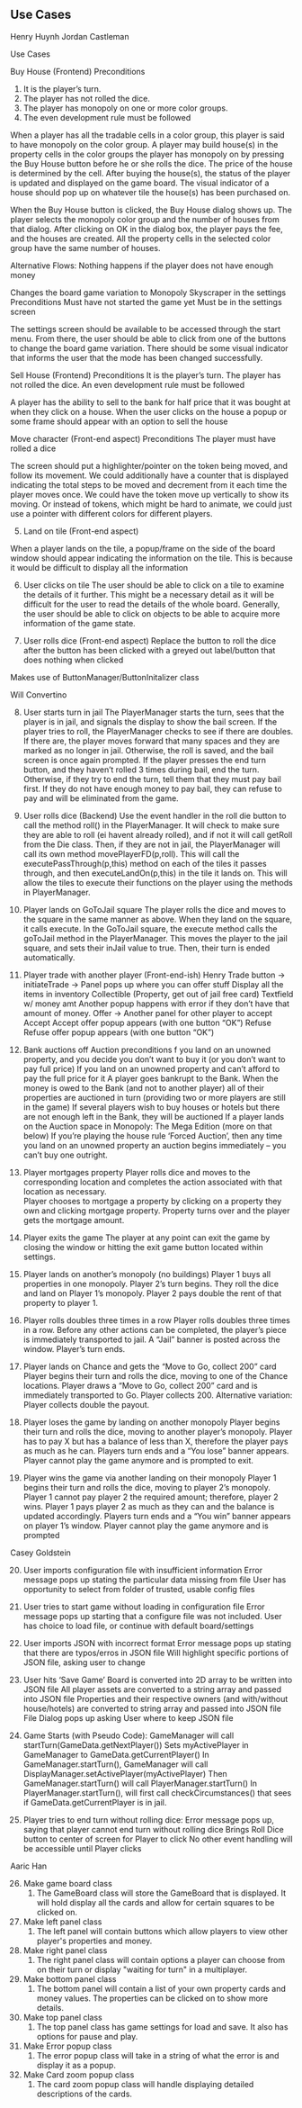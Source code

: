 ## Use Cases

Henry Huynh
Jordan Castleman

Use Cases

Buy House (Frontend)
Preconditions
1. It is the player’s turn.
2. The player has not rolled the dice.
3. The player has monopoly on one or more color groups.
4. The even development rule must be followed

When a player has all the tradable cells in a color group, this player is said to have monopoly on the color group. A player may build house(s) in the property cells in the color groups the player has monopoly on by pressing the Buy House button before he or she rolls the dice. The price of the house is determined by the cell. After buying the house(s), the status of the player is updated and displayed on the game board. The visual indicator of a house should pop up on whatever tile the house(s) has been purchased on.

When the Buy House button is clicked, the Buy House dialog shows up. The player selects the monopoly color group and the number of houses from that dialog. After clicking on OK in the dialog box, the player pays the fee, and the houses are created. All the property cells in the selected color group have the same number of houses.

Alternative Flows: Nothing happens if the player does not have enough money

Changes the board game variation to Monopoly Skyscraper in the settings
Preconditions
Must have not started the game yet
Must be in the settings screen

The settings screen should be available to be accessed through the start menu. From there, the user should be able to click from one of the buttons to change the board game variation. There should be some visual indicator that informs the user that the mode has been changed successfully.

Sell House (Frontend)
Preconditions
It is the player’s turn.
The player has not rolled the dice.
An even development rule must be followed

A player has the ability to sell to the bank for half price that it was bought at when they click on a house. When the user clicks on the house a popup or some frame should appear with an option to sell the house


Move character (Front-end aspect)
Preconditions
The player must have rolled a dice

The screen should put a highlighter/pointer on the token being moved, and follow its movement. We could additionally have a counter that is displayed indicating the total steps to be moved and decrement from it each time the player moves once. We could have the token move up vertically to show its moving. Or instead of tokens, which might be hard to animate, we could just use a pointer with different colors for different players.


5. Land on tile (Front-end aspect)

When a player lands on the tile, a popup/frame on the side of the board window should appear indicating the information on the tile. This is because it would be difficult to display all the information


6. User clicks on tile
   The user should be able to click on a tile to examine the details of it further. This might be a necessary detail as it will be difficult for the user to read the details of the whole board. Generally, the user should be able to click on objects to be able to acquire more information of the game state.


7. User rolls dice (Front-end aspect)
   Replace the button to roll the dice after the button has been clicked with a greyed out label/button that does nothing when clicked

Makes use of ButtonManager/ButtonInitalizer class


Will Convertino

8. User starts turn in jail
   The PlayerManager starts the turn, sees that the player is in jail, and signals the display to show the bail screen. If the player tries to roll, the PlayerManager checks to see if there are doubles. If there are, the player moves forward that many spaces and they are marked as no longer in jail. Otherwise, the roll is saved, and the bail screen is once again prompted. If the player presses the end turn button, and they haven’t rolled 3 times during bail, end the turn. Otherwise, if they try to end the turn, tell them that they must pay bail first. If they do not have enough money to pay bail, they can refuse to pay and will be eliminated from the game.
9. User rolls dice (Backend)
   Use the event handler in the roll die button to call the method roll() in the PlayerManager. It will check to make sure they are able to roll (ei havent already rolled), and if not it will call getRoll from the Die class. Then, if they are not in jail, the PlayerManager will call its own method movePlayerFD(p,roll). This will call the executePassThrough(p,this) method on each of the tiles it passes through, and then executeLandOn(p,this) in the tile it lands on. This will allow the tiles to execute their functions on the player using the methods in PlayerManager.

10. Player lands on GoToJail square
    The player rolls the dice and moves to the square in the same manner as above. When they land on the square, it calls execute. In the GoToJail square, the execute method calls the goToJail method in the PlayerManager. This moves the player to the jail square, and sets their inJail value to true. Then, their turn is ended automatically.


11. Player trade with another player (Front-end-ish) Henry
    Trade button -> initiateTrade
    -> Panel pops up where you can offer stuff
    Display all the items in inventory
    Collectible (Property, get out of jail free card)
    Textfield w/ money amt
    Another popup happens with error if they don’t have that amount of money.
    Offer
    -> Another panel for other player to accept
    Accept
    Accept offer popup appears (with one button “OK”)
    Refuse
    Refuse offer popup appears (with one button “OK”)

12. Bank auctions off
     Auction preconditions
     f you land on an unowned property, and you decide you don’t want to buy it (or you don’t want to pay full price)
     If you land on an unowned property and can’t afford to pay the full price for it
     A player goes bankrupt to the Bank. When the money is owed to the Bank (and not to another player) all of their properties are auctioned in turn (providing two or more players are still in the game)
     If several players wish to buy houses or hotels but there are not enough left in the Bank, they will be auctioned
     If a player lands on the Auction space in Monopoly: The Mega Edition (more on that below)
     If you’re playing the house rule ‘Forced Auction’, then any time you land on an unowned property an auction begins immediately – you can’t buy one outright.

13. Player mortgages property
    Player rolls dice and moves to the corresponding location and completes the action associated with that location as necessary.  
    Player chooses to mortgage a property by clicking on a property they own and clicking mortgage property.
    Property turns over and the player gets the mortgage amount.

14. Player exits the game
    The player at any point can exit the game by closing the window or hitting the exit game button located within settings.

15. Player lands on another’s monopoly (no buildings)
    Player 1 buys all properties in one monopoly.
    Player 2’s turn begins.  They roll the dice and land on Player 1’s monopoly.
    Player 2 pays double the rent of that property to player 1.

16. Player rolls doubles three times in a row
    Player rolls doubles three times in a row.
    Before any other actions can be completed, the player’s piece is immediately transported to jail.
    A “Jail” banner is posted across the window.
    Player’s turn ends.

17. Player lands on Chance and gets the “Move to Go, collect 200” card
    Player begins their turn and rolls the dice, moving to one of the Chance locations.
    Player draws a “Move to Go, collect 200” card and is immediately transported to Go.
    Player collects 200.
    Alternative variation: Player collects double the payout.

18. Player loses the game by landing on another monopoly
    Player begins their turn and rolls the dice, moving to another player’s monopoly.
    Player has to pay X but has a balance of less than X, therefore the player pays as much as he can.
    Players turn ends and a “You lose” banner appears.
    Player cannot play the game anymore and is prompted to exit.

19. Player wins the game via another landing on their monopoly
    Player 1 begins their turn and rolls the dice, moving to player 2’s monopoly.
    Player 1 cannot pay player 2 the required amount; therefore, player 2 wins.
    Player 1 pays player 2 as much as they can and the balance is updated accordingly.
    Players turn ends and a “You win” banner appears on player 1’s window.
    Player cannot play the game anymore and is prompted

Casey Goldstein

20. User imports configuration file with insufficient information
Error message pops up stating the particular data missing from file
User has opportunity to select from folder of trusted, usable config files

21. User tries to start game without loading in configuration file
Error message pops up starting that a configure file was not included.
User has choice to load file, or continue with default board/settings

22. User imports JSON with incorrect format
Error message pops up stating that there are typos/erros in JSON file
Will highlight specific portions of JSON file, asking user to change

23. User hits ‘Save Game’
Board is converted into 2D array to be written into JSON file
All player assets are converted to a string array and passed into JSON file
Properties and their respective owners (and with/without house/hotels) are converted to string array and passed into JSON file
File Dialog pops up asking User where to keep JSON file

24. Game Starts (with Pseudo Code):
GameManager will call startTurn(GameData.getNextPlayer())
Sets myActivePlayer in GameManager to GameData.getCurrentPlayer()
In GameManager.startTurn(), GameManager will call DisplayManager.setActivePlayer(myActivePlayer)
Then GameManager.startTurn() will call PlayerManager.startTurn()
In PlayerManager.startTurn(), will first call checkCircumstances() that sees if GameData.getCurrentPlayer is in jail.

25. Player tries to end turn without rolling dice:
Error message pops up, saying that player cannot end turn without rolling dice
Brings Roll Dice button to center of screen for Player to click
No other event handling will be accessible until Player clicks


Aaric Han

26. Make game board class
    1. The GameBoard class will store the GameBoard that is displayed. It will hold display all the cards and allow for certain squares to be clicked on.
27. Make left panel class
    1. The left panel will contain buttons which allow players to view other player's properties and money.
28. Make right panel class
    1. The right panel class will contain options a player can choose from on their turn or display "waiting for turn" in a multiplayer.
29. Make bottom panel class
    1. The bottom panel will contain a list of your own property cards and money values. The properties can be clicked on to show more details.
30. Make top panel class
    1. The top panel class has game settings for load and save. It also has options for pause and play.
31. Make Error popup class
    1. The error popup class will take in a string of what the error is and display it as a popup.
32. Make Card zoom popup class
    1. The card zoom popup class will handle displaying detailed descriptions of the cards.
